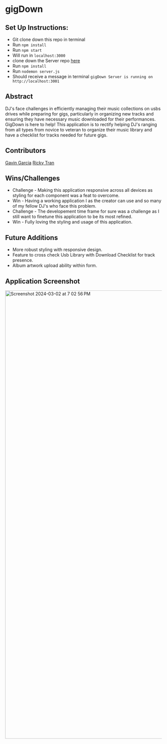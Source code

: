 # gigDown

## Set Up Instructions:
- Git clone down this repo in terminal
- Run `npm install`
- Run `npm start`
- Will run in `localhost:3000`
- clone down the Server repo [here](https://github.com/EGavinG/gigDown-Server)
- Run `npm install`
- Run `nodemon server.js`
- Should receive a message in terminal `gigDown Server is running on http://localhost:3001`
  
## Abstract
DJ's face challenges in efficiently managing their music collections on usbs drives while preparing for gigs, particularly in organizing new tracks and ensuring they have necessary music downloaded for their performances. GigDown is here to help! This application is to rectify helping DJ's ranging from all types from novice to veteran to organize their music library and have a checklist for tracks needed for future gigs.

## Contributors
[Gavin Garcia](https://github.com/EGavinG/)
[Ricky Tran](https://github.com/rickytrandev)

## Wins/Challenges
- Challenge - Making this application responsive across all devices as styling for each component was a feat to overcome. 
- Win - Having a working application I as the creator can use and so many of my fellow DJ's who face this problem.
- Challenge - The developement time frame for sure was a challenge as I still want to finetune this application to be its most refined.
- Win - Fully loving the styling and usage of this application.

## Future Additions
- More robust styling with responsive design.
- Feature to cross check Usb Library with Download Checklist for track presence. 
- Album artwork upload ability within form.

## Application Screenshot

<img width="1440" alt="Screenshot 2024-03-02 at 7 02 56 PM" src="https://github.com/EGavinG/gigDown/assets/68877187/38df0aca-8b4e-4e98-9fa0-7c7ff0a262eb">
